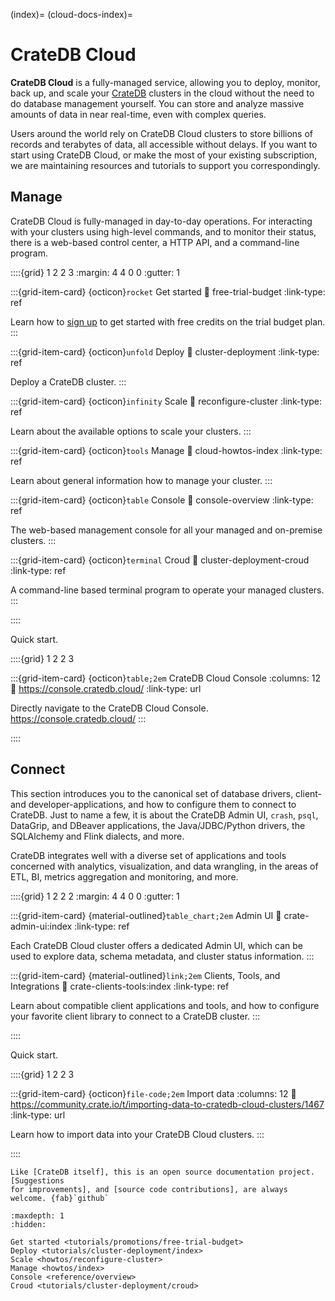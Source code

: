 (index)=
(cloud-docs-index)=

# CrateDB Cloud

**CrateDB Cloud** is a fully-managed service, allowing you to deploy, monitor,
back up, and scale your [CrateDB] clusters in the cloud without the need to do
database management yourself. You can store and analyze massive amounts of data
in near real-time, even with complex queries.

Users around the world rely on CrateDB Cloud clusters to store billions of records
and terabytes of data, all accessible without delays. If you want to start using
CrateDB Cloud, or make the most of your existing subscription, we are maintaining
resources and tutorials to support you correspondingly.


## Manage

CrateDB Cloud is fully-managed in day-to-day operations. For interacting with
your clusters using high-level commands, and to monitor their status, there is
a web-based control center, a HTTP API, and a command-line program.

::::{grid} 1 2 2 3
:margin: 4 4 0 0
:gutter: 1


:::{grid-item-card} {octicon}`rocket` Get started
:link: free-trial-budget
:link-type: ref

Learn how to [sign up](#sign-up) to get started with free credits 
on the trial budget plan.
:::


:::{grid-item-card} {octicon}`unfold` Deploy
:link: cluster-deployment
:link-type: ref

Deploy a CrateDB cluster.
:::


:::{grid-item-card} {octicon}`infinity` Scale
:link: reconfigure-cluster
:link-type: ref

Learn about the available options to scale your clusters.
:::


:::{grid-item-card} {octicon}`tools` Manage
:link: cloud-howtos-index
:link-type: ref

Learn about general information how to manage your cluster.
:::


:::{grid-item-card} {octicon}`table` Console
:link: console-overview
:link-type: ref

The web-based management console for all your managed and on-premise
clusters.
:::


:::{grid-item-card} {octicon}`terminal` Croud
:link: cluster-deployment-croud
:link-type: ref

A command-line based terminal program to operate your managed clusters.
:::

::::


Quick start.

::::{grid} 1 2 2 3

:::{grid-item-card} {octicon}`table;2em` CrateDB Cloud Console
:columns: 12
:link: https://console.cratedb.cloud/
:link-type: url

Directly navigate to the CrateDB Cloud Console.
https://console.cratedb.cloud/
:::

::::


## Connect

This section introduces you to the canonical set of database drivers, client-
and developer-applications, and how to configure them to connect to CrateDB.
Just to name a few, it is about the CrateDB Admin UI, `crash`, `psql`,
DataGrip, and DBeaver applications, the Java/JDBC/Python drivers, the SQLAlchemy
and Flink dialects, and more.

CrateDB integrates well with a diverse set of applications and tools concerned
with analytics, visualization, and data wrangling, in the areas of ETL, BI, 
metrics aggregation and monitoring, and more.


::::{grid} 1 2 2 2
:margin: 4 4 0 0
:gutter: 1


:::{grid-item-card} {material-outlined}`table_chart;2em` Admin UI
:link: crate-admin-ui:index
:link-type: ref

Each CrateDB Cloud cluster offers a dedicated Admin UI, which can be used to explore
data, schema metadata, and cluster status information.
:::

:::{grid-item-card} {material-outlined}`link;2em` Clients, Tools, and Integrations
:link: crate-clients-tools:index
:link-type: ref

Learn about compatible client applications and tools, and how to configure
your favorite client library to connect to a CrateDB cluster.
:::


::::


Quick start.

::::{grid} 1 2 2 3

:::{grid-item-card} {octicon}`file-code;2em` Import data
:columns: 12
:link: https://community.crate.io/t/importing-data-to-cratedb-cloud-clusters/1467
:link-type: url

Learn how to import data into your CrateDB Cloud clusters.
:::

::::


```{note}
Like [CrateDB itself], this is an open source documentation project. [Suggestions
for improvements], and [source code contributions], are always welcome. {fab}`github`
```


```{toctree}
:maxdepth: 1
:hidden:

Get started <tutorials/promotions/free-trial-budget>
Deploy <tutorials/cluster-deployment/index>
Scale <howtos/reconfigure-cluster>
Manage <howtos/index>
Console <reference/overview>
Croud <tutorials/cluster-deployment/croud>
```



[CrateDB]: https://crate.io/product/
[Croud CLI]: https://crate.io/docs/cloud/cli/
[How-To Guides]: https://crate.io/docs/cloud/en/latest/howtos/
[Reference]: https://crate.io/docs/cloud/en/latest/reference/
[CrateDB itself]: https://github.com/crate/crate
[source code contributions]: https://github.com/crate/cloud-docs/tree/main/docs
[suggestions for improvements]: https://github.com/crate/cloud-docs/issues
